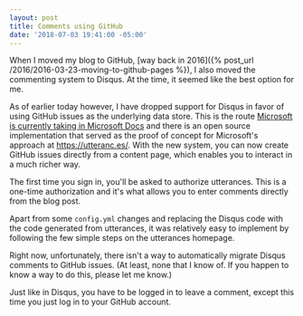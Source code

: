 ```yaml
---
layout: post
title: Comments using GitHub
date: '2018-07-03 19:41:00 -05:00'
---
```


When I moved my blog to GitHub, [way back in 2016]({% post_url /2016/2016-03-23-moving-to-github-pages %}), I also moved the commenting system to Disqus. At the time, it seemed like the best option for me.

As of earlier today however, I have dropped support for Disqus in favor of using GitHub issues as the underlying data store. This is the route [Microsoft is currently taking in Microsoft Docs](https://docs.microsoft.com/en-us/teamblog/a-new-feedback-system-is-coming-to-docs) and there is an open source implementation that served as the proof of concept for Microsoft's approach at https://utteranc.es/. With the new system, you can now create GitHub issues directly from a content page, which enables you to interact in a much richer way. 

The first time you sign in, you'll be asked to authorize utterances. This is a one-time authorization and it's what allows you to enter comments directly from the blog post.

Apart from some `config.yml` changes and replacing the Disqus code with the code generated from utterances, it was relatively easy to implement by following the few simple steps on the utterances homepage. 

Right now, unfortunately, there isn't a way to automatically migrate Disqus comments to GitHub issues. (At least, none that I know of. If you happen to know a way to do this, please let me know.)

Just like in Disqus, you have to be logged in to leave a comment, except this time you just log in to your GitHub account.
